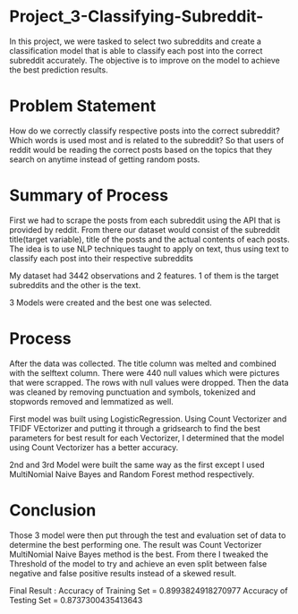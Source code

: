 # Project_3-Classifying-Subreddit-

In this project, we were tasked to select two subreddits and create a classification model that is able to classify each post into the correct subreddit accurately.
The objective is to improve on the model to achieve the best prediction results.

# Problem Statement

How do we correctly classify respective posts into the correct subreddit? 
Which words is used most and is related to the subreddit? 
So that users of reddit would be reading the correct posts based on the topics that they search on anytime instead of getting random posts.

# Summary of Process

First we had to scrape the posts from each subreddit using the API that is provided by reddit. From there our dataset would consist of the subreddit title(target variable), title of the posts and the actual contents of each posts.
The idea is to use NLP techniques taught to apply on text, thus using text to classify each post into their respective subreddits

My dataset had 3442 observations and 2 features. 1 of them is the target subreddits and the other is the text.

3 Models were created and the best one was selected.

# Process

After the data was collected. The title column was melted and combined with the selftext column. There were 440 null values which were pictures that were scrapped. The rows with null values were dropped.
Then the data was cleaned by removing punctuation and symbols, tokenized and stopwords removed and lemmatized as well.

First model was built using LogisticRegression. Using Count Vectorizer and TFIDF VEctorizer and putting it through a gridsearch to find the best parameters for best result for each Vectorizer, I determined that the model using Count Vectorizer has a better accuracy.

2nd and 3rd Model were built the same way as the first except I used MultiNomial Naive Bayes and Random Forest method respectively.

# Conclusion

Those 3 model were then put through the test and evaluation set of data to determine the best performing one. The result was Count Vectorizer MultiNomial Naive Bayes method is the best.
From there I tweaked the Threshold of the model to try and achieve an even split between false negative and false positive results instead of a skewed result.

Final Result : 
Accuracy of Training Set = 0.8993824918270977
Accuracy of Testing Set = 0.8737300435413643
